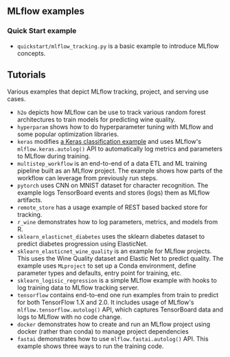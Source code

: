 ## MLflow examples

### Quick Start example
* `quickstart/mlflow_tracking.py` is a basic example to introduce MLflow concepts.

## Tutorials
Various examples that depict MLflow tracking, project, and serving use cases.

* `h2o` depicts how MLflow can be use to track various random forest architectures to train models 
for predicting wine quality.
* `hyperparam`  shows how to do hyperparameter tuning with MLflow and some popular optimization libraries.
* `keras` modifies 
[a Keras classification example](https://github.com/keras-team/keras/blob/ed07472bc5fc985982db355135d37059a1f887a9/examples/reuters_mlp.py)
and uses MLflow's `mlflow.keras.autolog()` API to automatically log metrics and parameters
to MLflow during training.
* `multistep_workflow` is an end-to-end of a data ETL and ML training pipeline built as an MLflow 
project. The example shows how parts of the workflow can leverage from previously run steps.
* `pytorch` uses CNN on MNIST dataset for character recognition. The example logs TensorBoard events
and stores (logs) them as MLflow artifacts.
* `remote_store` has a usage example of REST based backed store for tracking.
* `r_wine` demonstrates how to log parameters, metrics, and models from R.
* `sklearn_elasticnet_diabetes` uses the sklearn diabetes dataset to predict diabetes progression
   using ElasticNet.
* `sklearn_elasticnet_wine_quality` is an example for MLflow projects. This uses the Wine
   Quality dataset and Elastic Net to predict quality. The example uses `MLproject` to set up a 
   Conda environment, define parameter types and defaults, entry point for training, etc.
* `sklearn_logisic_regression` is a simple MLflow example with hooks to log training data to MLflow
tracking server.
* `tensorflow` contains end-to-end one run examples from train to predict for both TensorFlow 1.X and 2.0. It includes usage of MLflow's
`mlflow.tensorflow.autolog()` API, which captures TensorBoard data and logs to MLflow with no code change.
* `docker` demonstrates how to create and run an MLflow project using docker (rather than conda)
  to manage project dependencies
* `fastai` demonstrates how to use `mlflow.fastai.autolog()` API. This example shows three
  ways to run the training code. 
